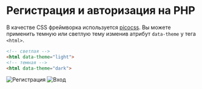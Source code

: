 # Регистрация и авторизация на PHP

В качестве CSS фреймворка используется [picocss](https://picocss.com/). 
Вы можете применить темную или светлую тему изменив атрибут `data-theme` у тега `<html>`.

```html
<!-- светлая -->
<html data-theme="light">
<!-- темная -->
<html data-theme="dark">
```

![Регистрация](https://i.imgur.com/7i1S9Pn.png)
![Вход](https://i.imgur.com/6UKc4Lu.png)
